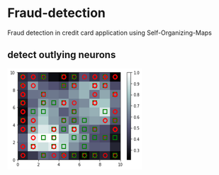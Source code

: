 # Fraud-detection
Fraud detection in credit card application using Self-Organizing-Maps 

<h2>detect outlying neurons</h2>
<img src="FD.png" alt="SOM" style="width:304px;height:228px;">

